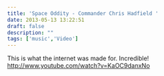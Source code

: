 ```yaml
---
title: 'Space Oddity - Commander Chris Hadfield '
date: 2013-05-13 13:22:51
draft: false
description: ""
tags: ['music','Video']
---
```


This is what the internet was made for. Incredible! http://www.youtube.com/watch?v=KaOC9danxNo